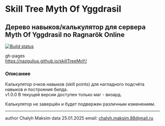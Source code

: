 # Skill Tree Myth Of Yggdrasil
## Дерево навыков/калькулятор для сервера Myth Of Yggdrasil по Ragnarök Online
[![Build status](https://ci.appveyor.com/api/projects/status/735u4hv5xy80iq9u?svg=true)](https://ci.appveyor.com/project/Nazgulius/skilltreemoy)

gh-pages  
https://nazgulius.github.io/skillTreeMoY/

### Описание  
Калькулятор очков навыков (skill points) для нагладного подсчёта навыков и построения билда.  
v1.0.0 В текущей версии доступен только маг - визард.  

Калькулятор не завершён и будет подвержен различным изменениям. 



---
author Chalyh Maksim 
data 25.01.2025 
email: <chalyh.maksim.88@mail.ru> 